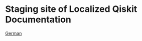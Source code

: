 # Staging site of Localized Qiskit Documentation


[German](https://sooluthomas.github.io/qiskit-translations/locale/de_DE/)
